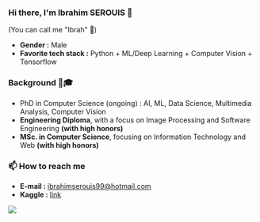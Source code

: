 ### Hi there, I'm Ibrahim SEROUIS 👋
(You can call me "Ibrah" 🙂)

- **Gender :** Male
- **Favorite tech stack :** Python + ML/Deep Learning + Computer Vision + Tensorflow

### Background 🏫🎓

- PhD in Computer Science (ongoing) : AI, ML, Data Science, Multimedia Analysis, Computer Vision
- **Engineering Diploma**, with a focus on Image Processing and Software Engineering **(with high honors)**
- **MSc. in Computer Science**, focusing on Information Technology and Web **(with high honors)**

### 📫 How to reach me

- **E-mail :** ibrahimserouis99@hotmail.com
- **Kaggle :** [link](https://www.kaggle.com/ibrahimserouis99)

<a href="https://www.linkedin.com/in/ibrahim-serouis-b05378181">
  <img src="https://img.shields.io/badge/linkedin-%230077B5.svg?style=for-the-badge&logo=linkedin&logoColor=white"/>
</a>

<!--
**Justsecret123/Justsecret123** is a ✨ _special_ ✨ repository because its `README.md` (this file) appears on your GitHub profile.

Here are some ideas to get you started:

- 🔭 I’m currently working on ...
- 🌱 I’m currently learning ...
- 👯 I’m looking to collaborate on ...
- 🤔 I’m looking for help with ...
- 💬 Ask me about ...
- 📫 How to reach me: ...
- 😄 Pronouns: ...
- ⚡ Fun fact: ...
-->
